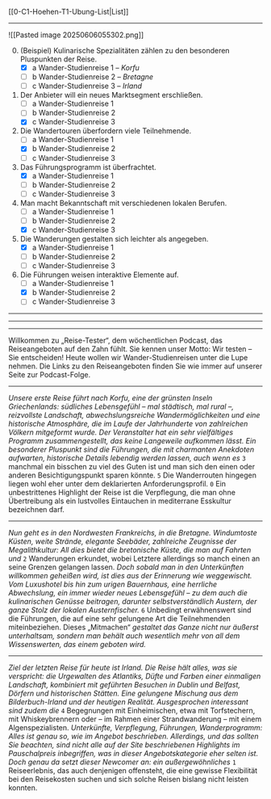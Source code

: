 [[0-C1-Hoehen-T1-Ubung-List|List]]

---

![[Pasted image 20250606055302.png]]

0. (Beispiel) Kulinarische Spezialitäten zählen zu den besonderen Pluspunkten der Reise.  
   - [x] a Wander-Studienreise 1 – *Korfu*  
   - [ ] b Wander-Studienreise 2 – *Bretagne*  
   - [ ] c Wander-Studienreise 3 – *Irland*  

1. Der Anbieter will ein neues Marktsegment erschließen.  
   - [ ] a Wander-Studienreise 1  
   - [ ] b Wander-Studienreise 2  
   - [x] c Wander-Studienreise 3  

2. Die Wandertouren überfordern viele Teilnehmende.  
   - [ ] a Wander-Studienreise 1  
   - [x] b Wander-Studienreise 2  
   - [ ] c Wander-Studienreise 3  

3. Das Führungsprogramm ist überfrachtet.  
   - [x] a Wander-Studienreise 1  
   - [ ] b Wander-Studienreise 2  
   - [ ] c Wander-Studienreise 3  

4. Man macht Bekanntschaft mit verschiedenen lokalen Berufen.  
   - [ ] a Wander-Studienreise 1  
   - [ ] b Wander-Studienreise 2  
   - [x] c Wander-Studienreise 3  

5. Die Wanderungen gestalten sich leichter als angegeben.  
   - [x] a Wander-Studienreise 1  
   - [ ] b Wander-Studienreise 2  
   - [ ] c Wander-Studienreise 3  

6. Die Führungen weisen interaktive Elemente auf.  
   - [ ] a Wander-Studienreise 1  
   - [x] b Wander-Studienreise 2  
   - [ ] c Wander-Studienreise 3  

---
---
---



Willkommen zu „Reise-Tester“, dem wöchentlichen Podcast, das Reiseangeboten auf den Zahn fühlt. Sie kennen unser Motto: Wir testen – Sie entscheiden! Heute wollen wir Wander-Studienreisen unter die Lupe nehmen. Die Links zu den Reiseangeboten finden Sie wie immer auf unserer Seite zur Podcast-Folge.

---

*Unsere erste Reise führt nach Korfu, eine der grünsten Inseln Griechenlands: südliches Lebensgefühl – mal städtisch, mal rural –, reizvollste Landschaft, abwechslungsreiche Wandermöglichkeiten und eine historische Atmosphäre, die im Laufe der Jahrhunderte von zahlreichen Völkern mitgeformt wurde. Der Veranstalter hat ein sehr vielfältiges Programm zusammengestellt, das keine Langeweile aufkommen lässt. Ein besonderer Pluspunkt sind die Führungen, die mit charmanten Anekdoten aufwarten, historische Details lebendig werden lassen, auch wenn es* `3` manchmal ein bisschen zu viel des Guten ist und man sich den einen oder anderen Besichtigungspunkt sparen könnte. `5` Die Wanderrouten hingegen liegen wohl eher unter dem deklarierten Anforderungsprofil. `0` Ein unbestrittenes Highlight der Reise ist die Verpflegung, die man ohne Übertreibung als ein lustvolles Eintauchen in mediterrane Esskultur bezeichnen darf.

---

*Nun geht es in den Nordwesten Frankreichs, in die Bretagne. Windumtoste Küsten, weite Strände, elegante Seebäder, zahlreiche Zeugnisse der Megalithkultur: All dies bietet die bretonische Küste, die man auf Fahrten und* `2` Wanderungen erkundet, wobei Letztere allerdings so manch einen an seine Grenzen gelangen lassen. *Doch sobald man in den Unterkünften willkommen geheißen wird, ist dies aus der Erinnerung wie weggewischt. Vom Luxushotel bis hin zum urigen Bauernhaus, eine herrliche Abwechslung, ein immer wieder neues Lebensgefühl – zu dem auch die kulinarischen Genüsse beitragen, darunter selbstverständlich Austern, der ganze Stolz der lokalen Austernfischer.* `6` Unbedingt erwähnenswert sind die Führungen, die auf eine sehr gelungene Art die Teilnehmenden miteinbeziehen. Dieses „Mitmachen“ *gestaltet das Ganze nicht nur äußerst unterhaltsam, sondern man behält auch wesentlich mehr von all dem Wissenswerten, das einem geboten wird.*

---

*Ziel der letzten Reise für heute ist Irland. Die Reise hält alles, was sie verspricht: die Urgewalten des Atlantiks, Düfte und Farben einer einmaligen Landschaft, kombiniert mit geführten Besuchen in Dublin und Belfast, Dörfern und historischen Stätten. Eine gelungene Mischung aus dem Bilderbuch-Irland und der heutigen Realität. Ausgesprochen interessant sind zudem die* `4` Begegnungen mit Einheimischen, etwa mit Torfstechern, mit Whiskeybrennern oder – im Rahmen einer Strandwanderung – mit einem Algenspezialisten. *Unterkünfte, Verpflegung, Führungen, Wanderprogramm: Alles ist genau so, wie im Angebot beschrieben. Allerdings, und das sollten Sie beachten, sind nicht alle auf der Site beschriebenen Highlights im Pauschalpreis inbegriffen, was in dieser Angebotskategorie eher selten ist. Doch genau da setzt dieser Newcomer an: ein außergewöhnliches* `1` Reiseerlebnis, das auch denjenigen offensteht, die eine gewisse Flexibilität bei den Reisekosten suchen und sich solche Reisen bislang nicht leisten konnten. 


